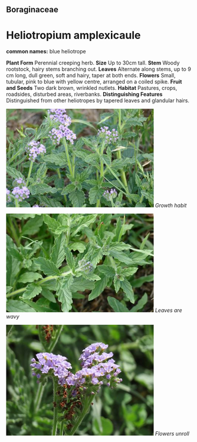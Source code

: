 ## Boraginaceae
# Heliotropium amplexicaule
**common names:** blue heliotrope

**Plant Form** Perennial creeping herb. **Size** Up to 30cm tall. **Stem** Woody rootstock, hairy stems branching out. **Leaves** Alternate along stems, up to 9 cm long, dull green, soft and hairy, taper at both ends. **Flowers** Small, tubular, pink to blue with yellow centre, arranged on a coiled spike. **Fruit and Seeds** Two dark brown, wrinkled nutlets. **Habitat** Pastures, crops, roadsides, disturbed areas, riverbanks. **Distinguishing Features** Distinguished from other heliotropes by tapered leaves and glandular hairs.


![Growth habit](74352_P7070266.jpg)
   *Growth habit* 

![Leaves are wavy](74379_P7070285.jpg)
   *Leaves are wavy* 

![Flowers unroll](44_IMG_6699.jpg)
   *Flowers unroll* 

